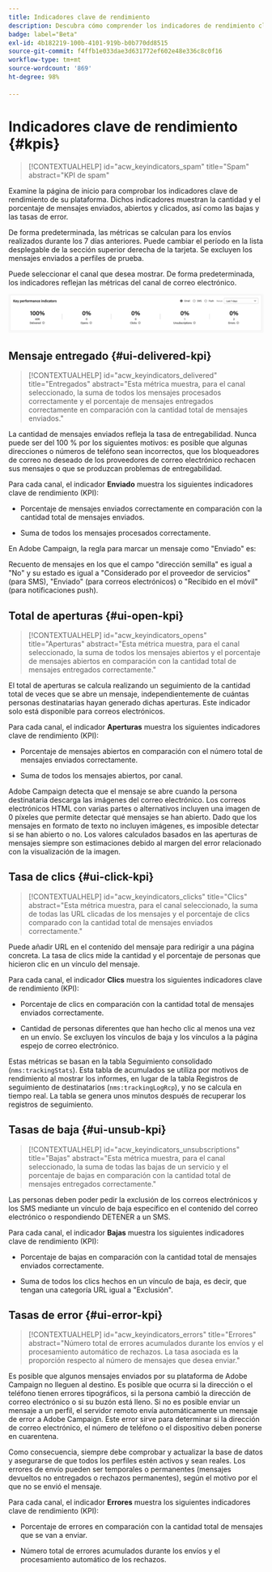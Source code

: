 ```yaml
---
title: Indicadores clave de rendimiento
description: Descubra cómo comprender los indicadores de rendimiento clave
badge: label="Beta"
exl-id: 4b182219-100b-4101-919b-b0b770dd8515
source-git-commit: f4ffb1e033dae3d631772ef602e48e336c8c0f16
workflow-type: tm+mt
source-wordcount: '869'
ht-degree: 98%

---
```


# Indicadores clave de rendimiento {#kpis}

>[!CONTEXTUALHELP]
>id="acw_keyindicators_spam"
>title="Spam"
>abstract="KPI de spam"

Examine la página de inicio para comprobar los indicadores clave de rendimiento de su plataforma. Dichos indicadores muestran la cantidad y el porcentaje de mensajes enviados, abiertos y clicados, así como las bajas y las tasas de error.

De forma predeterminada, las métricas se calculan para los envíos realizados durante los 7 días anteriores. Puede cambiar el período en la lista desplegable de la sección superior derecha de la tarjeta. Se excluyen los mensajes enviados a perfiles de prueba.

Puede seleccionar el canal que desea mostrar. De forma predeterminada, los indicadores reflejan las métricas del canal de correo electrónico.

![](assets/kpi.png)

## Mensaje entregado {#ui-delivered-kpi}

>[!CONTEXTUALHELP]
>id="acw_keyindicators_delivered"
>title="Entregados"
>abstract="Esta métrica muestra, para el canal seleccionado, la suma de todos los mensajes procesados correctamente y el porcentaje de mensajes entregados correctamente en comparación con la cantidad total de mensajes enviados."

La cantidad de mensajes enviados refleja la tasa de entregabilidad. Nunca puede ser del 100 % por los siguientes motivos: es posible que algunas direcciones o números de teléfono sean incorrectos, que los bloqueadores de correo no deseado de los proveedores de correo electrónico rechacen sus mensajes o que se produzcan problemas de entregabilidad.

Para cada canal, el indicador **Enviado** muestra los siguientes indicadores clave de rendimiento (KPI):

* Porcentaje de mensajes enviados correctamente en comparación con la cantidad total de mensajes enviados.

* Suma de todos los mensajes procesados correctamente.

En Adobe Campaign, la regla para marcar un mensaje como &quot;Enviado&quot; es:

Recuento de mensajes en los que el campo &quot;dirección semilla&quot; es igual a &quot;No&quot; y su estado es igual a &quot;Considerado por el proveedor de servicios&quot; (para SMS), &quot;Enviado&quot; (para correos electrónicos) o &quot;Recibido en el móvil&quot; (para notificaciones push).


## Total de aperturas {#ui-open-kpi}

>[!CONTEXTUALHELP]
>id="acw_keyindicators_opens"
>title="Aperturas"
>abstract="Esta métrica muestra, para el canal seleccionado, la suma de todos los mensajes abiertos y el porcentaje de mensajes abiertos en comparación con la cantidad total de mensajes entregados correctamente."

El total de aperturas se calcula realizando un seguimiento de la cantidad total de veces que se abre un mensaje, independientemente de cuántas personas destinatarias hayan generado dichas aperturas. Este indicador solo está disponible para correos electrónicos.

Para cada canal, el indicador **Aperturas** muestra los siguientes indicadores clave de rendimiento (KPI):

* Porcentaje de mensajes abiertos en comparación con el número total de mensajes enviados correctamente.

* Suma de todos los mensajes abiertos, por canal.

Adobe Campaign detecta que el mensaje se abre cuando la persona destinataria descarga las imágenes del correo electrónico. Los correos electrónicos HTML con varias partes o alternativos incluyen una imagen de 0 píxeles que permite detectar qué mensajes se han abierto. Dado que los mensajes en formato de texto no incluyen imágenes, es imposible detectar si se han abierto o no. Los valores calculados basados en las aperturas de mensajes siempre son estimaciones debido al margen del error relacionado con la visualización de la imagen.



## Tasa de clics {#ui-click-kpi}

>[!CONTEXTUALHELP]
>id="acw_keyindicators_clicks"
>title="Clics"
>abstract="Esta métrica muestra, para el canal seleccionado, la suma de todas las URL clicadas de los mensajes y el porcentaje de clics comparado con la cantidad total de mensajes enviados correctamente."

Puede añadir URL en el contenido del mensaje para redirigir a una página concreta. La tasa de clics mide la cantidad y el porcentaje de personas que hicieron clic en un vínculo del mensaje.

Para cada canal, el indicador **Clics** muestra los siguientes indicadores clave de rendimiento (KPI):

* Porcentaje de clics en comparación con la cantidad total de mensajes enviados correctamente.

* Cantidad de personas diferentes que han hecho clic al menos una vez en un envío. Se excluyen los vínculos de baja y los vínculos a la página espejo de correo electrónico.

Estas métricas se basan en la tabla Seguimiento consolidado (`nms:trackingStats`). Esta tabla de acumulados se utiliza por motivos de rendimiento al mostrar los informes, en lugar de la tabla Registros de seguimiento de destinatarios (`nms:trackingLogRcp`), y no se calcula en tiempo real. La tabla se genera unos minutos después de recuperar los registros de seguimiento.


## Tasas de baja {#ui-unsub-kpi}

>[!CONTEXTUALHELP]
>id="acw_keyindicators_unsubscriptions"
>title="Bajas"
>abstract="Esta métrica muestra, para el canal seleccionado, la suma de todas las bajas de un servicio y el porcentaje de bajas en comparación con la cantidad total de mensajes entregados correctamente."

Las personas deben poder pedir la exclusión de los correos electrónicos y los SMS mediante un vínculo de baja específico en el contenido del correo electrónico o respondiendo DETENER a un SMS.

Para cada canal, el indicador **Bajas** muestra los siguientes indicadores clave de rendimiento (KPI):

* Porcentaje de bajas en comparación con la cantidad total de mensajes enviados correctamente.

* Suma de todos los clics hechos en un vínculo de baja, es decir, que tengan una categoría URL igual a &quot;Exclusión&quot;.


## Tasas de error {#ui-error-kpi}

>[!CONTEXTUALHELP]
>id="acw_keyindicators_errors"
>title="Errores"
>abstract="Número total de errores acumulados durante los envíos y el procesamiento automático de rechazos. La tasa asociada es la proporción respecto al número de mensajes que desea enviar."

Es posible que algunos mensajes enviados por su plataforma de Adobe Campaign no lleguen al destino. Es posible que ocurra si la dirección o el teléfono tienen errores tipográficos, si la persona cambió la dirección de correo electrónico o si su buzón está lleno. Si no es posible enviar un mensaje a un perfil, el servidor remoto envía automáticamente un mensaje de error a Adobe Campaign. Este error sirve para determinar si la dirección de correo electrónico, el número de teléfono o el dispositivo deben ponerse en cuarentena.

Como consecuencia, siempre debe comprobar y actualizar la base de datos y asegurarse de que todos los perfiles estén activos y sean reales. Los errores de envío pueden ser temporales o permanentes (mensajes devueltos no entregados o rechazos permanentes), según el motivo por el que no se envió el mensaje.

Para cada canal, el indicador **Errores** muestra los siguientes indicadores clave de rendimiento (KPI):

* Porcentaje de errores en comparación con la cantidad total de mensajes que se van a enviar.

* Número total de errores acumulados durante los envíos y el procesamiento automático de los rechazos.

